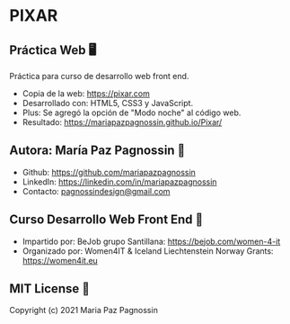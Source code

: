 # PIXAR

## Práctica Web 🖥 
Práctica para curso de desarrollo web front end.
- Copia de la web: https://pixar.com
- Desarrollado con: HTML5, CSS3 y JavaScript.
- Plus: Se agregó la opción de "Modo noche" al código web.
- Resultado: https://mariapazpagnossin.github.io/Pixar/


## Autora: María Paz Pagnossin 🔗
- Github: https://github.com/mariapazpagnossin
- LinkedIn: https://linkedin.com/in/mariapazpagnossin
- Contacto: pagnossindesign@gmail.com


## Curso Desarrollo Web Front End 📌 
- Impartido por: BeJob grupo Santillana: https://bejob.com/women-4-it
- Organizado por: Women4IT & Iceland Liechtenstein Norway Grants: https://women4it.eu


## MIT License 📄
Copyright (c) 2021 Maria Paz Pagnossin
